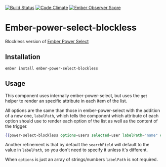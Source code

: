 [![Build Status](https://travis-ci.org/cibernox/ember-power-select-blockless.svg)](https://travis-ci.org/cibernox/ember-power-select-blockless)
[![Code Climate](https://codeclimate.com/github/cibernox/ember-power-select-blockless/badges/gpa.svg)](https://codeclimate.com/github/cibernox/ember-power-select-blockless)
[![Ember Observer Score](http://emberobserver.com/badges/ember-power-select-blockless.svg)](http://emberobserver.com/addons/ember-power-select-blockless)

# Ember-power-select-blockless

Blockless version of [Ember Power Select](https://github.com/cibernox/ember-power-select)

## Installation

`ember install ember-power-select-blockless`

## Usage

This component uses internally ember-power-select, but uses the `get` helper to render an specific attribute
in each item of the list.

All options are the same than those in ember-power-select with the addition of a new one, `labelPath`,
which tells the component which attribute of each option should use to render each option of the list
as well as the content of the trigger.

```hbs
{{power-select-blockless options=users selected=user labelPath="name" onchange=(action (mut user))}}
```

Another refinement is that by default the `searchField` will default to the value in `labelPath`, so
you don't need to specify it unless it's different.

When `options` is just an array of strings/numbers `labelPath` is not required.
